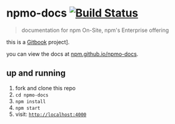 # npmo-docs [![Build Status](https://travis-ci.org/npm/npmo-docs.svg?branch=master)](https://travis-ci.org/npm/npmo-docs)
> documentation for npm On-Site, npm's Enterprise offering

this is a [Gitbook] project].

you can view the docs at [npm.github.io/npmo-docs].

## up and running

1. fork and clone this repo
2. `cd npmo-docs`
3. `npm install`
4. `npm start`
5. visit: [`http://localhost:4000`]

[npm.github.io/npmo-docs]: http://npm.github.io/npmo-docs
[Gitbook]: https://github.com/GitbookIO/gitbook
[`http://localhost:4000`]: http://localhost:4000
